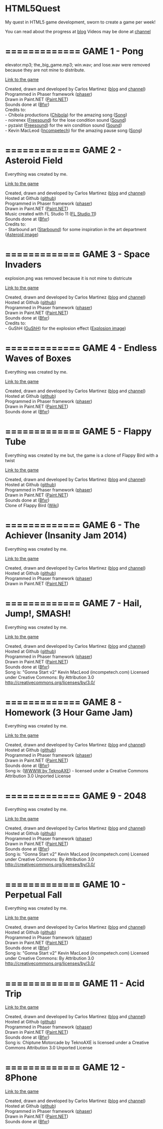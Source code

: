 HTML5Quest
==========

My quest in HTML5 game development, sworn to create a game per week!

You can read about the progress at <a href="http://ctmartinez1992.blogspot.pt">blog</a>
Videos may be done at <a href="http://www.youtube.com/channel/UCQ649wgg3_M_C_2HDXkNApQ">channel</a>

=============
GAME 1 - Pong
=============

elevator.mp3; the_big_game.mp3; win.wav; and lose.wav were removed because they are not mine to distribute.

<a href="https://dl.dropboxusercontent.com/u/52790690/HTML5%20GD/game1/default.htm">Link to the game</a>

Created, drawn and developed by Carlos Martinez (<a href="http://ctmartinez1992.blogspot.pt">blog</a> and <a href="http://www.youtube.com/channel/UCQ649wgg3_M_C_2HDXkNApQ">channel</a>)<br>
        Programmed in Phaser framework (<a href="http://phaser.io">phaser</a>)<br>
        Drawn in Paint.NET (<a href="http://www.getpaint.net">Paint.NET</a>)<br>
        Sounds done at (<a href="http://www.bfxr.net">Bfxr</a>)<br>
        Credits to:<br>
        - Chibola productions (<a href="http://www.chibola.com">Chibola</a>) for the amazing song (<a href="http://www.chibola.com/the_big_game.mp3">Song</a>)<br>
        - noirenex (<a href="http://www.freesound.org">Freesound</a>) for the lose condition sound (<a href="http://www.freesound.org/people/noirenex/sounds/159408">Sound</a>)<br>
        - pyzaist (<a href="http://www.freesound.org">Freesound</a>) for the win condition sound (<a href="http://www.freesound.org/people/pyzaist/sounds/118655">Sound</a>)<br>
        - Kevin MacLeod (<a href="http://www.incompetech.com">Incompetech</a>) for the amazing pause song (<a href="http://incompetech.com/music/royalty-free/index.html?isrc=USUAN1300012">Song</a>)

=============
GAME 2 - Asteroid Field
=============

Everything was created by me.

<a href="https://dl.dropboxusercontent.com/u/52790690/HTML5%20GD/game2/game2/default.htm">Link to the game</a>

Created, drawn and developed by Carlos Martinez (<a href="http://ctmartinez1992.blogspot.pt">blog</a> and <a href="http://www.youtube.com/channel/UCQ649wgg3_M_C_2HDXkNApQ">channel</a>)<br>
        Hosted at Github (<a href="https://github.com/ctmartinez1992/HTML5Quest">github</a>)<br>
        Programmed in Phaser framework (<a href="http://phaser.io">phaser</a>)<br>
        Drawn in Paint.NET (<a href="http://www.getpaint.net">Paint.NET</a>)<br>
        Music created with FL Studio 11 (<a href="http://www.image-line.com/flstudio">FL Studio 11</a>)<br>
        Sounds done at (<a href="http://www.bfxr.net">Bfxr</a>)<br>
        Credits to:<br>
        - Starbound art (<a href="http://playstarbound.com/">Starbound</a>) for some inspiration in the art department (<a href="http://starbound.gamepedia.com/File:Main-page-asteroid.png">Asteroid image</a>)

=============
GAME 3 - Space Invaders
=============

explosion.png was removed because it is not mine to districute

<a href="https://dl.dropboxusercontent.com/u/52790690/HTML5%20GD/game3/game3/default.htm">Link to the game</a>

Created, drawn and developed by Carlos Martinez (<a href="http://ctmartinez1992.blogspot.pt">blog</a> and <a href="http://www.youtube.com/channel/UCQ649wgg3_M_C_2HDXkNApQ">channel</a>)<br>
        Hosted at Github (<a href="https://github.com/ctmartinez1992/HTML5Quest">github</a>)<br>
        Programmed in Phaser framework (<a href="http://phaser.io">phaser</a>)<br>
        Drawn in Paint.NET (<a href="http://www.getpaint.net">Paint.NET</a>)<br>
        Sounds done at (<a href="http://www.bfxr.net">Bfxr</a>)<br>
        Credits to:<br>
        - GuShH (<a href="http://gushh.net/blog">GuShH</a>) for the explosion effect (<a href="http://gushh.net/blog/free-game-sprites-explosion-1">Explosion image</a>)<br>

=============
GAME 4 - Endless Waves of Boxes
=============

Everything was created by me.

<a href="https://dl.dropboxusercontent.com/u/52790690/HTML5%20GD/game4/game4/default.htm">Link to the game</a>

Created, drawn and developed by Carlos Martinez (<a href="http://ctmartinez1992.blogspot.pt">blog</a> and <a href="http://www.youtube.com/channel/UCQ649wgg3_M_C_2HDXkNApQ">channel</a>)<br>
        Hosted at Github (<a href="https://github.com/ctmartinez1992/HTML5Quest">github</a>)<br>
        Programmed in Phaser framework (<a href="http://phaser.io">phaser</a>)<br>
        Drawn in Paint.NET (<a href="http://www.getpaint.net">Paint.NET</a>)<br>
        Sounds done at (<a href="http://www.bfxr.net">Bfxr</a>)<br>

=============
GAME 5 - Flappy Tube
=============

Everything was created by me but, the game is a clone of Flappy Bird with a twist

<a href="https://dl.dropboxusercontent.com/u/52790690/HTML5%20GD/game5/index.html">Link to the game</a>

Created, drawn and developed by Carlos Martinez (<a href="http://ctmartinez1992.blogspot.pt">blog</a> and <a href="http://www.youtube.com/channel/UCQ649wgg3_M_C_2HDXkNApQ">channel</a>)<br>
        Hosted at Github (<a href="https://github.com/ctmartinez1992/HTML5Quest">github</a>)<br>
        Programmed in Phaser framework (<a href="http://phaser.io">phaser</a>)<br>
        Drawn in Paint.NET (<a href="http://www.getpaint.net">Paint.NET</a>)<br>
        Sounds done at (<a href="http://www.bfxr.net">Bfxr</a>)<br>
	Clone of Flappy Bird (<a href="http://en.wikipedia.org/wiki/Flappy_Bird">Wiki</a>)<br>

=============
GAME 6 - The Achiever (Insanity Jam 2014)
=============

Everything was created by me.

<a href="https://dl.dropboxusercontent.com/u/52790690/HTML5%20GD/game6/index.html">Link to the game</a>

Created, drawn and developed by Carlos Martinez (<a href="http://ctmartinez1992.blogspot.pt">blog</a> and <a href="http://www.youtube.com/channel/UCQ649wgg3_M_C_2HDXkNApQ">channel</a>)<br>
        Hosted at Github (<a href="https://github.com/ctmartinez1992/HTML5Quest">github</a>)<br>
        Programmed in Phaser framework (<a href="http://phaser.io">phaser</a>)<br>
        Drawn in Paint.NET (<a href="http://www.getpaint.net">Paint.NET</a>)<br>

=============
GAME 7 - Hail, Jump!, SMASH!
=============

Everything was created by me.

<a href="https://dl.dropboxusercontent.com/u/52790690/HTML5%20GD/game7/index.html">Link to the game</a>

Created, drawn and developed by Carlos Martinez (<a href="http://ctmartinez1992.blogspot.pt">blog</a> and <a href="http://www.youtube.com/channel/UCQ649wgg3_M_C_2HDXkNApQ">channel</a>)<br>
		Hosted at Github (<a href="https://github.com/ctmartinez1992/HTML5Quest">github</a>)<br>
		Programmed in Phaser framework (<a href="http://phaser.io">phaser</a>)<br>
		Drawn in Paint.NET (<a href="http://www.getpaint.net">Paint.NET</a>)<br>
		Sounds done at (<a href="http://www.bfxr.net">Bfxr</a>)<br>
		Song is: "Gonna Start v2" Kevin MacLeod (incompetech.com) Licensed under Creative Commons: By Attribution 3.0 http://creativecommons.org/licenses/by/3.0/

=============
GAME 8 - Homework (3 Hour Game Jam)
=============

Everything was created by me.

<a href="https://dl.dropboxusercontent.com/u/52790690/HTML5%20GD/game8/index.html">Link to the game</a>

Created, drawn and developed by Carlos Martinez (<a href="http://ctmartinez1992.blogspot.pt">blog</a> and <a href="http://www.youtube.com/channel/UCQ649wgg3_M_C_2HDXkNApQ">channel</a>)<br>
		Hosted at Github (<a href="https://github.com/ctmartinez1992/HTML5Quest">github</a>)<br>
		Programmed in Phaser framework (<a href="http://phaser.io">phaser</a>)<br>
		Drawn in Paint.NET (<a href="http://www.getpaint.net">Paint.NET</a>)<br>
		Sounds done at (<a href="http://www.bfxr.net">Bfxr</a>)<br>
		Song is: (<a href="http://teknoaxe.com/Link_Code_2.php?q=428">WWWW by TeknoAXE</a>) - licensed under a Creative Commons Attribution 3.0 Unported License

=============
GAME 9 - 2048
=============

Everything was created by me.

<a href="https://dl.dropboxusercontent.com/u/52790690/HTML5%20GD/game9/index.html">Link to the game</a>

Created, drawn and developed by Carlos Martinez (<a href="http://ctmartinez1992.blogspot.pt">blog</a> and <a href="http://www.youtube.com/channel/UCQ649wgg3_M_C_2HDXkNApQ">channel</a>)<br>
		Hosted at Github (<a href="https://github.com/ctmartinez1992/HTML5Quest">github</a>)<br>
		Programmed in Phaser framework (<a href="http://phaser.io">phaser</a>)<br>
		Drawn in Paint.NET (<a href="http://www.getpaint.net">Paint.NET</a>)<br>
		Sounds done at (<a href="http://www.bfxr.net">Bfxr</a>)<br>
		Song is: "Gonna Start v2" Kevin MacLeod (incompetech.com) Licensed under Creative Commons: By Attribution 3.0 http://creativecommons.org/licenses/by/3.0/

=============
GAME 10 - Perpetual Fall
=============

Everything was created by me.

<a href="https://dl.dropboxusercontent.com/u/52790690/HTML5%20GD/game10/index.html">Link to the game</a>

Created, drawn and developed by Carlos Martinez (<a href="http://ctmartinez1992.blogspot.pt">blog</a> and <a href="http://www.youtube.com/channel/UCQ649wgg3_M_C_2HDXkNApQ">channel</a>)<br>
		Hosted at Github (<a href="https://github.com/ctmartinez1992/HTML5Quest">github</a>)<br>
		Programmed in Phaser framework (<a href="http://phaser.io">phaser</a>)<br>
		Drawn in Paint.NET (<a href="http://www.getpaint.net">Paint.NET</a>)<br>
		Sounds done at (<a href="http://www.bfxr.net">Bfxr</a>)<br>
		Song is: "Gonna Start v2" Kevin MacLeod (incompetech.com) Licensed under Creative Commons: By Attribution 3.0 http://creativecommons.org/licenses/by/3.0/

=============
GAME 11 - Acid Trip
=============

<a href="https://dl.dropboxusercontent.com/u/52790690/HTML5%20GD/game11/index.html">Link to the game</a>

Created, drawn and developed by Carlos Martinez (<a href="http://ctmartinez1992.blogspot.pt">blog</a> and <a href="http://www.youtube.com/channel/UCQ649wgg3_M_C_2HDXkNApQ">channel</a>)<br>
		Hosted at Github (<a href="https://github.com/ctmartinez1992/HTML5Quest">github</a>)<br>
		Programmed in Phaser framework (<a href="http://phaser.io">phaser</a>)<br>
		Drawn in Paint.NET (<a href="http://www.getpaint.net">Paint.NET</a>)<br>
		Sounds done at (<a href="http://www.bfxr.net">Bfxr</a>)<br>
		Song is: Chiptune Motorcade by TeknoAXE is licensed under a Creative Commons Attribution 3.0 Unported License

=============
GAME 12 - 8Phone
=============

<a href="https://dl.dropboxusercontent.com/u/52790690/HTML5%20GD/game12/index.html">Link to the game</a>

Created, drawn and developed by Carlos Martinez (<a href="http://ctmartinez1992.blogspot.pt">blog</a> and <a href="https://www.youtube.com/watch?v=83W0bBYfDhQ&index=12&list=PL8sVTz-2FKtPgLUJ_N_Rp4sZ2mPq0E2BG">channel</a>)<br>
		Hosted at Github (<a href="https://github.com/ctmartinez1992/HTML5Quest">github</a>)<br>
		Programmed in Phaser framework (<a href="http://phaser.io">phaser</a>)<br>
		Drawn in Paint.NET (<a href="http://www.getpaint.net">Paint.NET</a>)<br>
		Sounds done at (<a href="http://www.bfxr.net">Bfxr</a>)<br>
